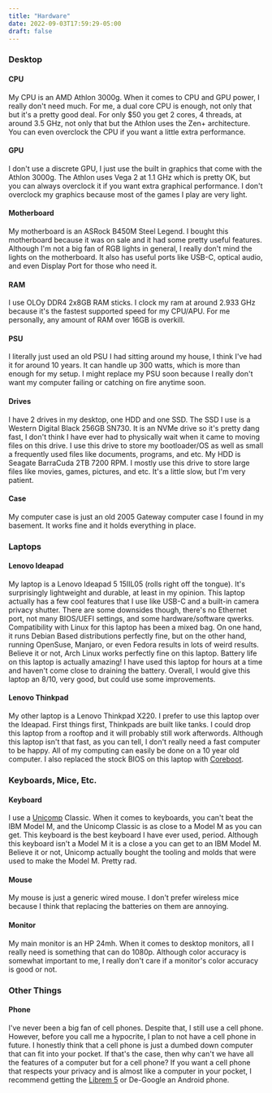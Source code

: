 ```yaml
---
title: "Hardware"
date: 2022-09-03T17:59:29-05:00
draft: false
---
```


### Desktop

#### CPU

My CPU is an AMD Athlon 3000g.
When it comes to CPU and GPU power, I really don't need much.
For me, a dual core CPU is enough, not only that but it's a pretty good deal.
For only $50 you get 2 cores, 4 threads, at around 3.5 GHz, not only that but the Athlon uses the Zen+ architecture.
You can even overclock the CPU if you want a little extra performance.

#### GPU

I don't use a discrete GPU, I just use the built in graphics that come with the Athlon 3000g.
The Athlon uses Vega 2 at 1.1 GHz which is pretty OK, but you can always overclock it if you want extra graphical performance.
I don't overclock my graphics because most of the games I play are very light.

#### Motherboard

My motherboard is an ASRock B450M Steel Legend.
I bought this motherboard because it was on sale and it had some pretty useful features.
Although I'm not a big fan of RGB lights in general, I really don't mind the lights on the motherboard.
It also has useful ports like USB-C, optical audio, and even Display Port for those who need it.

#### RAM

I use OLOy DDR4 2x8GB RAM sticks.
I clock my ram at around 2.933 GHz because it's the fastest supported speed for my CPU/APU.
For me personally, any amount of RAM over 16GB is overkill.

#### PSU

I literally just used an old PSU I had sitting around my house, I think I've had it for around 10 years.
It can handle up 300 watts, which is more than enough for my setup.
I might replace my PSU soon because I really don't want my computer failing or catching on fire anytime soon.

#### Drives

I have 2 drives in my desktop, one HDD and one SSD.
The SSD I use is a Western Digital Black 256GB SN730.
It is an NVMe drive so it's pretty dang fast, I don't think I have ever had to physically wait when it came to moving files on this drive.
I use this drive to store my bootloader/OS as well as small a frequently used files like documents, programs, and etc.
My HDD is Seagate BarraCuda 2TB 7200 RPM.
I mostly use this drive to store large files like movies, games, pictures, and etc.
It's a little slow, but I'm very patient.

#### Case

My computer case is just an old 2005 Gateway computer case I found in my basement.
It works fine and it holds everything in place.

### Laptops

#### Lenovo Ideapad
My laptop is a Lenovo Ideapad 5 15IIL05 (rolls right off the tongue).
It's surprisingly lightweight and durable, at least in my opinion.
This laptop actually has a few cool features that I use like USB-C and a built-in camera privacy shutter.
There are some downsides though, there's no Ethernet port, not many BIOS/UEFI settings, and some hardware/software qwerks.
Compatibility with Linux for this laptop has been a mixed bag.
On one hand, it runs Debian Based distributions perfectly fine, but on the other hand, running OpenSuse, Manjaro, or even Fedora results in lots of weird results.
Believe it or not, Arch Linux works perfectly fine on this laptop.
Battery life on this laptop is actually amazing!
I have used this laptop for hours at a time and haven't come close to draining the battery.
Overall, I would give this laptop an 8/10, very good, but could use some improvements.

#### Lenovo Thinkpad
My other laptop is a Lenovo Thinkpad X220.
I prefer to use this laptop over the Ideapad.
First things first, Thinkpads are built like tanks.
I could drop this laptop from a rooftop and it will probably still work afterwords.
Although this laptop isn't that fast, as you can tell, I don't really need a fast computer to be happy.
All of my computing can easily be done on a 10 year old computer.
I also replaced the stock BIOS on this laptop with [Coreboot](https://coreboot.org/).

### Keyboards, Mice, Etc.

#### Keyboard

I use a [Unicomp](https://www.pckeyboard.com/) Classic.
When it comes to keyboards, you can't beat the IBM Model M, and the Unicomp Classic is as close to a Model M as you can get.
This keyboard is the best keyboard I have ever used, period.
Although this keyboard isn't a Model M it is a close a you can get to an IBM Model M.
Believe it or not, Unicomp actually bought the tooling and molds that were used to make the Model M.
Pretty rad.

#### Mouse

My mouse is just a generic wired mouse.
I don't prefer wireless mice because I think that replacing the batteries on them are annoying.

#### Monitor

My main monitor is an HP 24mh.
When it comes to desktop monitors, all I really need is something that can do 1080p.
Although color accuracy is somewhat important to me, I really don't care if a monitor's color accuracy is good or not.

### Other Things

#### Phone

I've never been a big fan of cell phones.
Despite that, I still use a cell phone.
However, before you call me a hypocrite, I plan to not have a cell phone in future.
I honestly think that a cell phone is just a dumbed down computer that can fit into your pocket.
If that's the case, then why can't we have all the features of a computer but for a cell phone?
If you want a cell phone that respects your privacy and is almost like a computer in your pocket, I recommend getting the [Librem 5](https://puri.sm/products/librem-5/) or De-Google an Android phone.
